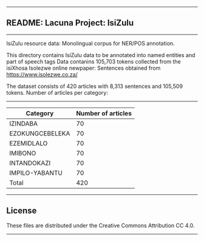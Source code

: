 ______________________________________________
## README: Lacuna Project: IsiZulu
______________________________________________
IsiZulu resource data: Monolingual corpus for NER/POS annotation.

This directory contains IsiZulu data to be annotated into named entities and part of speech tags
Data contanins 105,703 tokens collected from the isiXhosa Isolezwe online newpaper:
Sentences obtained from https://www.isolezwe.co.za/

The dataset consists of 420 articles with 8,313 sentences and 105,509 tokens.
Number of articles per category:

-------------------------------
|Category | Number of articles|
|---------|-------------------|
|IZINDABA	  |		70   |
|EZOKUNGCEBELEKA |	70    |
|EZEMIDLALO	 |	70   |
|IMIBONO	 |	70   |
|INTANDOKAZI	 |	70   |
|IMPILO-YABANTU	 |	70   |
|         Total        | 420 |




______________________________________________

## License

These files are distributed under the Creative Commons Attribution CC 4.0. 

_______________________________________________

